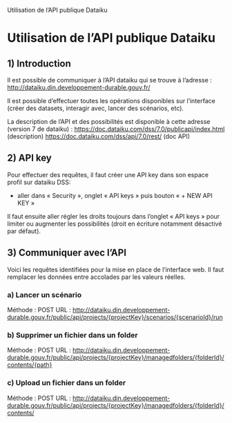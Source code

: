 Utilisation de l’API publique Dataiku

# Utilisation de l’API publique Dataiku

## 1) Introduction 

Il est possible de communiquer à l’API dataiku qui se trouve à l’adresse :
http://dataiku.din.developpement-durable.gouv.fr/

Il est possible d’effectuer toutes les opérations disponibles sur l’interface (créer des datasets, interagir avec, lancer des scénarios, etc).

La description de l’API et des possibilités est disponible à cette adresse (version 7 de dataiku) :
https://doc.dataiku.com/dss/7.0/publicapi/index.html (description)
https://doc.dataiku.com/dss/api/7.0/rest/  (doc API)

## 2) API key

Pour effectuer des requêtes, il faut créer une API key dans son espace profil sur dataiku DSS:
- aller dans « Security », onglet « API keys »  puis bouton « + NEW API KEY » 

Il faut ensuite aller régler les droits toujours dans l’onglet « API keys » pour limiter ou augmenter les possibilités (droit en écriture notamment désactivé par défaut).

## 3) Communiquer avec l’API

Voici les requêtes identifiées pour la mise en place de l’interface web.
Il faut remplacer les données entre accolades par les valeurs réelles.

### a) Lancer un scénario

Méthode : POST
URL : http://dataiku.din.developpement-durable.gouv.fr/public/api/projects/{projectKey}/scenarios/{scenarioId}/run

### b) Supprimer un fichier dans un folder

Méthode : POST
URL : http://dataiku.din.developpement-durable.gouv.fr/public/api/projects/{projectKey}/managedfolders/{folderId}/contents/{path}

### c) Upload un fichier dans un folder

Méthode : POST
URL : http://dataiku.din.developpement-durable.gouv.fr/public/api/projects/{projectKey}/managedfolders/{folderId}/contents/